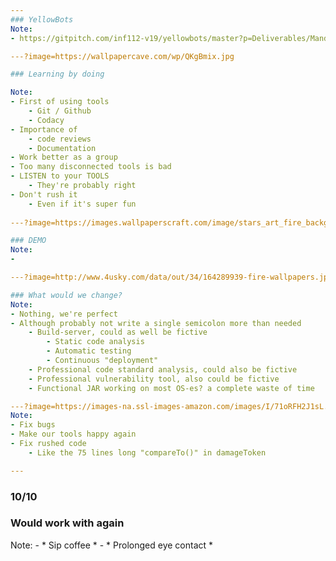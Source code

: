 ```yaml
---
### YellowBots
Note:
- https://gitpitch.com/inf112-v19/yellowbots/master?p=Deliverables/Mandatory5/Presentation/#/

---?image=https://wallpapercave.com/wp/QKgBmix.jpg

### Learning by doing

Note:
- First of using tools
    - Git / Github
    - Codacy
- Importance of 
    - code reviews
    - Documentation
- Work better as a group
- Too many disconnected tools is bad
- LISTEN to your TOOLS
    - They're probably right
- Don't rush it
    - Even if it's super fun
  
---?image=https://images.wallpaperscraft.com/image/stars_art_fire_background_116856_2560x1600.jpg

### DEMO
Note:
- 

---?image=http://www.4usky.com/data/out/34/164289939-fire-wallpapers.jpg

### What would we change?
Note:
- Nothing, we're perfect
- Although probably not write a single semicolon more than needed
    - Build-server, could as well be fictive
        - Static code analysis
        - Automatic testing
        - Continuous "deployment"
    - Professional code standard analysis, could also be fictive
    - Professional vulnerability tool, also could be fictive
    - Functional JAR working on most OS-es? a complete waste of time

---?image=https://images-na.ssl-images-amazon.com/images/I/71oRFH2J1sL._SL1500_.jpg
Note:
- Fix bugs
- Make our tools happy again
- Fix rushed code
    - Like the 75 lines long "compareTo()" in damageToken

---
```


### 10/10
### Would work with again
Note:
    - * Sip coffee *
    - * Prolonged eye contact *